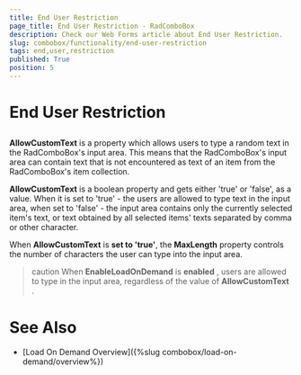 ```yaml
---
title: End User Restriction
page_title: End User Restriction - RadComboBox
description: Check our Web Forms article about End User Restriction.
slug: combobox/functionality/end-user-restriction
tags: end,user,restriction
published: True
position: 5
---
```


# End User Restriction



## 

**AllowCustomText** is a property which allows users to type a random text in the RadComboBox's input area. This means that the RadComboBox's input area can contain text that is not encountered as text of an item from the RadComboBox's item collection.

**AllowCustomText** is a boolean property and gets either 'true' or 'false', as a value. When it is set to 'true' - the users are allowed to type text in the input area, when set to 'false' - the input area contains only the currently selected item's text, or text obtained by all selected items' texts separated by comma or other character.

When **AllowCustomText** is **set to 'true'**, the **MaxLength** property controls the number of characters the user can type into the input area.

>caution When **EnableLoadOnDemand** is **enabled** , users are allowed to type in the input area, regardless of the value of **AllowCustomText** .
>


# See Also

 * [Load On Demand Overview]({%slug combobox/load-on-demand/overview%})
